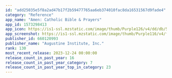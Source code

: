 ```yaml
---
id: "add25035e5f8a2ad47b17f2b59477765aa6eb374010fac8da16531567d9fade4"
category: "Reference"
app_name: "Amen: Catholic Bible & Prayers"
app_id: 1573298413
app_icon: https://is1-ssl.mzstatic.com/image/thumb/Purple126/v4/dd/db/57/dddb5792-ca18-6e6e-3005-dcd70d2baa9d/AppIcon-0-0-1x_U007emarketing-0-7-0-0-85-220.png/1024x1024bb.png
app_screenshot: https://is1-ssl.mzstatic.com/image/thumb/Purple116/v4/f3/c1/b3/f3c1b323-a020-856e-b4f4-cfbf045b8100/dd3ae3a4-9b37-494b-ac8e-93c72a93d769_Amen_AppStoreCarousel__U00286.5__U0029Artboard_1.jpg/1242x2688bb.png
publisher_id: 660120993
publisher_name: "Augustine Institute, Inc."
rank: 130
most_recent_release: 2023-12-24 00:00:00
release_count_in_past_year: 16
release_count_in_past_year_category: 7
release_count_in_past_year_top_in_category: 23
---
```

